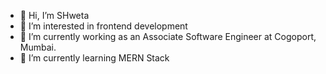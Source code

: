 
- 👋 Hi, I’m SHweta
- 👀 I’m interested in frontend development
- 🌱 I’m currently working as an Associate Software Engineer at Cogoport, Mumbai.
- 🌱 I’m currently learning MERN Stack


<!---
ShwetaD01/ShwetaD01 is a ✨ special ✨ repository because its `README.md` (this file) appears on your GitHub profile.
You can click the Preview link to take a look at your changes.
--->
